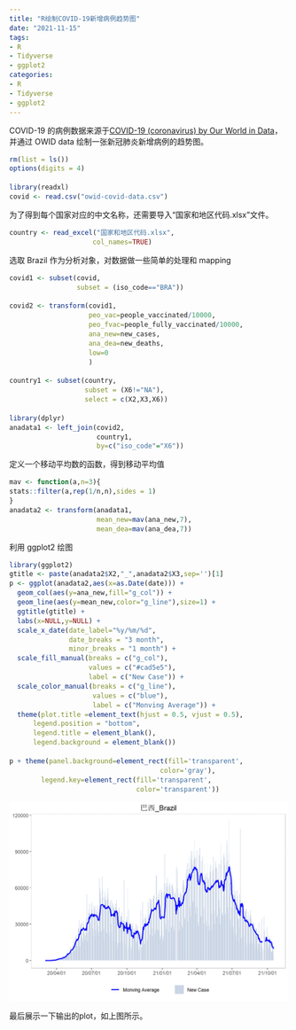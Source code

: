 ```yaml
---
title: "R绘制COVID-19新增病例趋势图"
date: "2021-11-15"
tags:
- R
- Tidyverse
- ggplot2
categories:
- R
- Tidyverse
- ggplot2
---
```


COVID-19 的病例数据来源于[COVID-19 (coronavirus) by Our World in Data](https://github.com/owid/covid-19-data/tree/master/public/data)，并通过 OWID data 绘制一张新冠肺炎新增病例的趋势图。


```r
rm(list = ls())
options(digits = 4)

library(readxl)
covid <- read.csv("owid-covid-data.csv")
```

为了得到每个国家对应的中文名称，还需要导入“国家和地区代码.xlsx”文件。


```r
country <- read_excel("国家和地区代码.xlsx",
                     col_names=TRUE)
```

选取 Brazil 作为分析对象，对数据做一些简单的处理和 mapping


```r
covid1 <- subset(covid, 
                 subset = (iso_code=="BRA"))

covid2 <- transform(covid1, 
                    peo_vac=people_vaccinated/10000, 
                    peo_fvac=people_fully_vaccinated/10000,
                    ana_new=new_cases,
                    ana_dea=new_deaths,
                    low=0
                    )

country1 <- subset(country, 
                   subset = (X6!="NA"), 
                   select = c(X2,X3,X6))

library(dplyr)
anadata1 <- left_join(covid2,
                      country1,
                      by=c("iso_code"="X6"))
```

定义一个移动平均数的函数，得到移动平均值


```r
mav <- function(a,n=3){
stats::filter(a,rep(1/n,n),sides = 1)
}
anadata2 <- transform(anadata1,
                      mean_new=mav(ana_new,7),
                      mean_dea=mav(ana_dea,7))
```

利用 ggplot2 绘图


```r
library(ggplot2)
gtitle <- paste(anadata2$X2,"_",anadata2$X3,sep='')[1]
p <- ggplot(anadata2,aes(x=as.Date(date))) + 
  geom_col(aes(y=ana_new,fill="g_col")) + 
  geom_line(aes(y=mean_new,color="g_line"),size=1) +
  ggtitle(gtitle) +
  labs(x=NULL,y=NULL) +
  scale_x_date(date_label="%y/%m/%d",
               date_breaks = "3 month",
               minor_breaks = "1 month") +
  scale_fill_manual(breaks = c("g_col"), 
                    values = c("#cad5e5"), 
                    label = c("New Case")) + 
  scale_color_manual(breaks = c("g_line"),
                     values = c("blue"), 
                     label = c("Monving Average")) +
  theme(plot.title =element_text(hjust = 0.5, vjust = 0.5), 
      legend.position = "bottom", 
      legend.title = element_blank(), 
      legend.background = element_blank()) 

p + theme(panel.background=element_rect(fill='transparent', 
                                      color='gray'),
        legend.key=element_rect(fill='transparent', 
                                color='transparent'))
```

![unnamed-chunk-5-1](index_files/figure-html/unnamed-chunk-5-1.png)

最后展示一下输出的plot，如上图所示。
